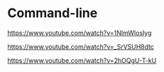 # Command-line

https://www.youtube.com/watch?v=1NImWlosIyg

https://www.youtube.com/watch?v=_SrVSUH8dtc

https://www.youtube.com/watch?v=2hOQgU-T-kU